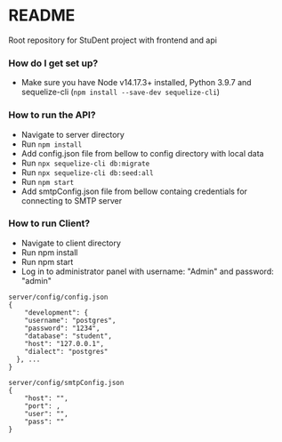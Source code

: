 # README #

Root repository for StuDent project with frontend and api

### How do I get set up? ###

* Make sure you have Node v14.17.3+ installed, Python 3.9.7 and sequelize-cli (```npm install --save-dev sequelize-cli```)

### How to run the API? ###

* Navigate to server directory
* Run ```npm install```
* Add config.json file from bellow to config directory with local data
* Run ```npx sequelize-cli db:migrate```
* Run ```npx sequelize-cli db:seed:all```
* Run ```npm start``` 
* Add smtpConfig.json file from bellow containg credentials for connecting to SMTP server

### How to run Client? ###

* Navigate to client directory
* Run npm install
* Run npm start
* Log in to administrator panel with username: "Admin" and password: "admin"

```
server/config/config.json
{
    "development": {
    "username": "postgres",
    "password": "1234",
    "database": "student",
    "host": "127.0.0.1",
    "dialect": "postgres"
  }, ...
} 
```
```
server/config/smtpConfig.json
{
    "host": "",
    "port": ,
    "user": "", 
    "pass": ""
}
```